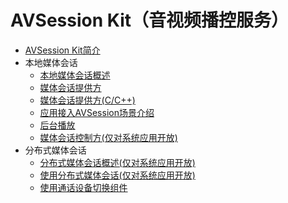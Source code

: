 # AVSession Kit（音视频播控服务）
<!--Kit: AVSession Kit-->
<!--Subsystem: Multimedia-->
<!--Owner: @ccfriend; @liao_qian-->
<!--SE: @ccfriend-->
<!--TSE: @chenmingxi1_huawei-->

- [AVSession Kit简介](avsession-overview.md)
- 本地媒体会话<!--local-avsession-->
  - [本地媒体会话概述](local-avsession-overview.md)
  - [媒体会话提供方](using-avsession-developer.md)
  - [媒体会话提供方(C/C++)](using-ohavsession-developer.md)
  - [应用接入AVSession场景介绍](avsession-access-scene.md)
  - [后台播放](avsession-background-scene.md)
  <!--Del-->
  - [媒体会话控制方(仅对系统应用开放)](using-avsession-controller.md)
  <!--DelEnd-->
- 分布式媒体会话<!--distributed-avsession-->
  <!--Del-->
  - [分布式媒体会话概述(仅对系统应用开放)](distributed-avsession-overview.md)
  - [使用分布式媒体会话(仅对系统应用开放)](using-distributed-avsession.md)
  <!--DelEnd-->
  - [使用通话设备切换组件](using-switch-call-devices.md)

